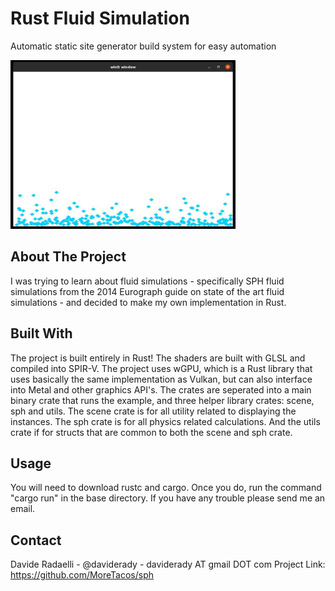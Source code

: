 # Rust Fluid Simulation
Automatic static site generator build system for easy automation

<img src="./fluid.jpg" alt="Fluid simulation" width="360" height="270">

## About The Project
I was trying to learn about fluid simulations - specifically SPH fluid simulations from the 2014 Eurograph guide on state of the art fluid simulations - and decided to make my own implementation in Rust.

## Built With
The project is built entirely in Rust! The shaders are built with GLSL and compiled into SPIR-V. The project uses wGPU, which is a Rust library that uses basically the same implementation as Vulkan, but can also interface into Metal and other graphics API's. The crates are seperated into a main binary crate that runs the example, and three helper library crates: scene, sph and utils. The scene crate is for all utility related to displaying the instances. The sph crate is for all physics related calculations. And the utils crate if for structs that are common to both the scene and sph crate.

## Usage
You will need to download rustc and cargo. Once you do, run the command "cargo run" in the base directory. If you have any trouble please send me an email.

## Contact
Davide Radaelli - @daviderady - daviderady AT gmail DOT com
Project Link: https://github.com/MoreTacos/sph
